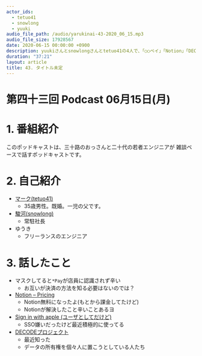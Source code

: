 ```yaml
---
actor_ids:
  - tetuo41
  - snowlong
  - yuuki
audio_file_path: /audio/yarukinai-43-2020_06_15.mp3
audio_file_size: 17928567
date: 2020-06-15 00:00:00 +0900
description: yuukiさんとsnowlongさんとtetuo41の4人で、「○○ペイ」「Notion」「DECODEプロジェクト」について話しました。
duration: "37:21"
layout: article
title: 43. タイトル未定
---
```


# 第四十三回 Podcast 06月15日(月)

# 1. 番組紹介
  このポッドキャストは、三十路のおっさんと二十代の若者エンジニアが
  雑談ベースで話すポッドキャストです。

# 2. 自己紹介
- [マーク(tetuo41)](https://twitter.com/tetuo41)
  - 35歳男性。既婚。一児の父です。
- [駿河(snowlong)](https://twitter.com/_snowlong)
  - 常駐社長
- ゆうき
  - フリーランスのエンジニア

# 3. 話したこと
- マスクしてると`*Pay`が店員に認識されず辛い
  - お互いが決済の方法を知る必要はないのでは？
- [Notion – Pricing](https://www.notion.so/pricing)
  - Notion無料になったよ(もとから課金してたけど)
  - Notionが解決したこと辛いことあるヨ
- [Sign in with apple (ユーザとしてだけど)](https://developer.apple.com/jp/sign-in-with-apple/)
  - SSO嫌いだったけど最近積極的に使ってる
- [DECODEプロジェクト](https://www.decodeproject.eu/)
  - 最近知った
  - データの所有権を個々人に置こうとしている人たち
